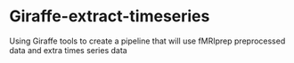 # Giraffe-extract-timeseries
Using Giraffe tools to create a pipeline that will use fMRIprep preprocessed data and extra times series data
